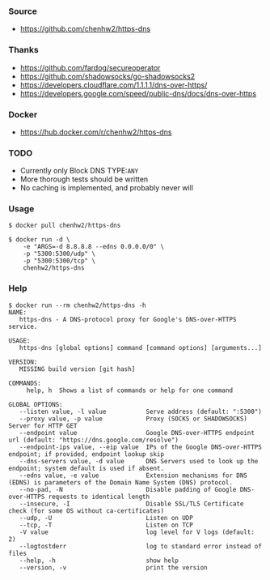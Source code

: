 ### Source
- https://github.com/chenhw2/https-dns
  
### Thanks
- https://github.com/fardog/secureoperator
- https://github.com/shadowsocks/go-shadowsocks2
- https://developers.cloudflare.com/1.1.1.1/dns-over-https/
- https://developers.google.com/speed/public-dns/docs/dns-over-https
  
### Docker
- https://hub.docker.com/r/chenhw2/https-dns
  
### TODO
- Currently only Block DNS TYPE:```ANY```
- More thorough tests should be written
- No caching is implemented, and probably never will
  
### Usage
```
$ docker pull chenhw2/https-dns

$ docker run -d \
    -e "ARGS=-d 8.8.8.8 --edns 0.0.0.0/0" \
    -p "5300:5300/udp" \
    -p "5300:5300/tcp" \
    chenhw2/https-dns

```
### Help
```
$ docker run --rm chenhw2/https-dns -h
NAME:
   https-dns - A DNS-protocol proxy for Google's DNS-over-HTTPS service.

USAGE:
   https-dns [global options] command [command options] [arguments...]

VERSION:
   MISSING build version [git hash]

COMMANDS:
     help, h  Shows a list of commands or help for one command

GLOBAL OPTIONS:
   --listen value, -l value           Serve address (default: ":5300")
   --proxy value, -p value            Proxy (SOCKS or SHADOWSOCKS) Server for HTTP GET
   --endpoint value                   Google DNS-over-HTTPS endpoint url (default: "https://dns.google.com/resolve")
   --endpoint-ips value, --eip value  IPs of the Google DNS-over-HTTPS endpoint; if provided, endpoint lookup skip
   --dns-servers value, -d value      DNS Servers used to look up the endpoint; system default is used if absent.
   --edns value, -e value             Extension mechanisms for DNS (EDNS) is parameters of the Domain Name System (DNS) protocol.
   --no-pad, -N                       Disable padding of Google DNS-over-HTTPS requests to identical length
   --insecure, -I                     Disable SSL/TLS Certificate check (for some OS without ca-certificates)
   --udp, -U                          Listen on UDP
   --tcp, -T                          Listen on TCP
   -V value                           log level for V logs (default: 2)
   --logtostderr                      log to standard error instead of files
   --help, -h                         show help
   --version, -v                      print the version

```
